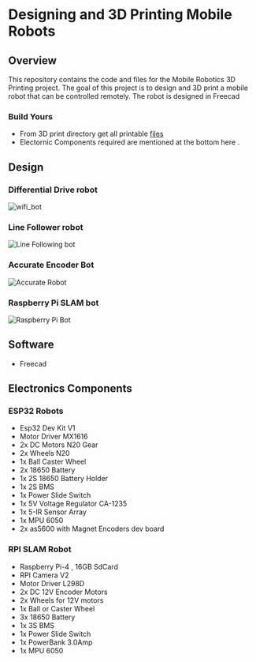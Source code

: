 # Designing and 3D Printing Mobile Robots
## Overview
This repository contains the code and files for the Mobile Robotics 3D Printing project. The goal of this project is to design and 3D print a mobile robot that can be controlled remotely. The robot is designed in Freecad
### Build Yours
- From 3D print directory get all printable [files](https://github.com/Robotisim/mobile_robotics_3D_printing/tree/main/3d_print)
- Electornic Components required are mentioned at the bottom here .
## Design
### Differential Drive robot
![wifi_bot](https://github.com/Robotisim/mobile_robotics_3D_printing/blob/main/resources/wifi_bot.png)
### Line Follower robot
![Line Following bot](https://github.com/Robotisim/mobile_robotics_3D_printing/blob/main/resources/line_follower.png)
### Accurate Encoder Bot
![Accurate Robot](https://github.com/Robotisim/mobile_robotics_3D_printing/blob/main/resources/accurate_bot.png)
### Raspberry Pi SLAM bot
![Raspberry Pi Bot](https://github.com/Robotisim/mobile_robotics_3D_printing/blob/main/resources/rpi_SLAM_bot.png)
## Software
- Freecad

## Electronics Components
### ESP32 Robots
- Esp32 Dev Kit V1
- Motor Driver MX1616
- 2x DC Motors N20 Gear
- 2x Wheels N20
- 1x Ball Caster Wheel
- 2x 18650 Battery
- 1x 2S 18650 Battery Holder
- 1x 2S BMS
- 1x Power Slide Switch
- 1x 5V Voltage Regulator CA-1235
- 1x 5-IR Sensor Array
- 1x MPU 6050
- 2x as5600 with Magnet Encoders dev board
### RPI SLAM Robot
- Raspberry Pi-4 , 16GB SdCard
- RPI Camera V2
- Motor Driver L298D
- 2x DC 12V Encoder Motors
- 2x Wheels for 12V motors
- 1x Ball or  Caster Wheel
- 3x 18650 Battery
- 1x 3S BMS
- 1x Power Slide Switch
- 1x PowerBank 3.0Amp
- 1x MPU 6050








